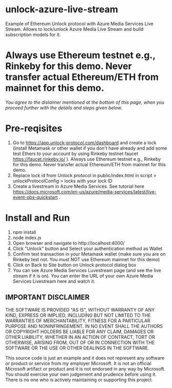 # unlock-azure-live-stream
Example of Ethereum Unlock protocol with Azure Media Services Live Stream. Allows to lock/unlock Azure Media Live Stream and build subscription models for it.  

# Always use Ethereum testnet e.g., Rinkeby for this demo. Never transfer actual Ethereum/ETH from mainnet for this demo.   
*You agree to the dislaimer mentioned at the bottom of this page, when you proceed further with the details and steps given below.*

# Pre-reqisites
1. Go to https://app.unlock-protocol.com/dashboard and create a lock (install Metamask or other wallet if you don't have already and add some test Ethers to your account by using Rinkeby testnet faucet https://faucet.rinkeby.io/ ). Always use Ethereum testnet e.g., Rinkeby for this demo. Never transfer actual Ethereum/ETH from mainnet for this demo.      
2. Replace lock id from Unlock protocol in public/index.html in script > unlockProtocolConfig > locks with your lock ID  
3. Create a livestream in Azure Media Services. See tutorial here https://docs.microsoft.com/en-us/azure/media-services/latest/live-event-obs-quickstart .       

# Install and Run
1. npm install
2. node index.js
3. Open browser and navigate to http://localhost:4000/
5. Click "Unlock" button and Select your authentication method as Wallet  
6. Confirm test transaction in your Metamask wallet (make sure you are on Rinkeby test not. You must NOT use Ethereum mainnet for this demo)  
7. Click on Back to Site button on Unlock protocol dialog box  
8. You can see Azure Media Services Luvestream page (and see the live stream if it is on). You can enter the URL of your own Azure Media Services Livestream here and watch it.  






## IMPORTANT DISCLAIMER     
THE SOFTWARE IS PROVIDED "AS IS", WITHOUT WARRANTY OF ANY KIND, EXPRESS OR IMPLIED, INCLUDING BUT NOT LIMITED TO THE WARRANTIES OF MERCHANTABILITY, FITNESS FOR A PARTICULAR PURPOSE AND NONINFRINGEMENT. IN NO EVENT SHALL THE AUTHORS OR COPYRIGHT HOLDERS BE LIABLE FOR ANY CLAIM, DAMAGES OR OTHER LIABILITY, WHETHER IN AN ACTION OF CONTRACT, TORT OR OTHERWISE, ARISING FROM, OUT OF OR IN CONNECTION WITH THE SOFTWARE OR THE USE OR OTHER DEALINGS IN THE SOFTWARE.  

This source code is just an example and it does not represent any software or product or service from my employer Microsoft. It is not an official Microsoft artifact or product and it is not endorsed in any way by Microsoft. You should exercise your own judgement and prudence before using it. There is no one who is actively maintaining or supporting this project.  
